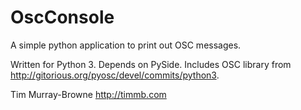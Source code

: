 OscConsole
==========

A simple python application to print out OSC messages.

Written for Python 3. Depends on PySide. Includes OSC library from http://gitorious.org/pyosc/devel/commits/python3.

Tim Murray-Browne
http://timmb.com